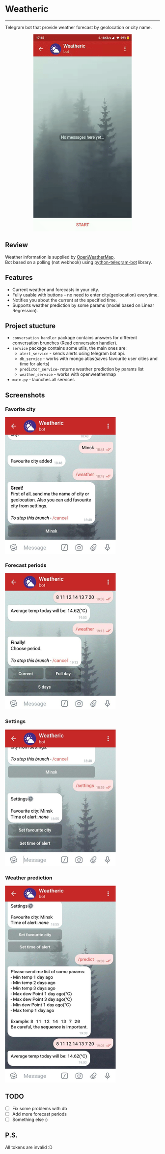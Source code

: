 # Weatheric

----------

Telegram bot that provide weather forecast by geolocation or city name.  
  
<p align="center">
  <img src="images/demo1.gif">
</p>    
  
  
  
## Review  
  
Weather information is supplied by [OpenWeatherMap](https://openweathermap.org/).  
Bot based on a polling (not webhook) using [python-telegram-bot](https://github.com/python-telegram-bot/python-telegram-bot) library.  
  
  
## Features
- Current weather and forecasts in your city.
- Fully usable with buttons - no need to enter city(geolocation) everytime.
- Notifies you about the current at the specified time.
- Supports weather prediction by some params (model based on Linear Regression).

## Project stucture
 - `conversation_handler` package contains answers for different conversation brunches (Read [conversaion handler](https://python-telegram-bot.readthedocs.io/en/stable/telegram.ext.conversationhandler.html)).
 - `service` package contains some utils, the main ones are:
   - `alert_service` - sends alerts using telegram bot api.
   - `db_service` - works with mongo atlas(saves favourite user cities and time for alerts) 
   - `predictor_service`- returns weather prediction by params list
   - `weather_service` - works with openweathermap
 - `main.py` - launches all services
 
## Screenshots

<p align="center">
  <h3>Favorite city</h3>
  <img width="360" height="445"  src="images/img3.jpg">
</p>    

<p align="center">
  <h3>Forecast periods</h3>
  <img width="360" height="445"  src="images/img6.jpg" >
</p>    

<p align="center">
  <h3>Settings</h3>
  <img width="360" height="445"  src="images/img4.jpg">
</p>    

<p align="center">
  <h3>Weather prediction</h3>
  <img width="360" height="640"   src="images/img5.jpg" >
</p>    


## TODO
- [ ] Fix some problems with db
- [ ] Add more forecast periods
- [ ] Something else :)

## P.S.
All tokens are invalid :D